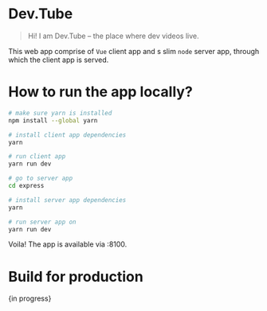 # Dev.Tube

> Hi! I am Dev.Tube – the place where dev videos live.

This web app comprise of `Vue` client app and s slim `node` server app, through which the client app is served.

# How to run the app locally?
``` bash
# make sure yarn is installed
npm install --global yarn

# install client app dependencies
yarn

# run client app
yarn run dev

# go to server app
cd express

# install server app dependencies 
yarn

# run server app on
yarn run dev
```

Voila! The app is available via  :8100.

# Build for production
{in progress}